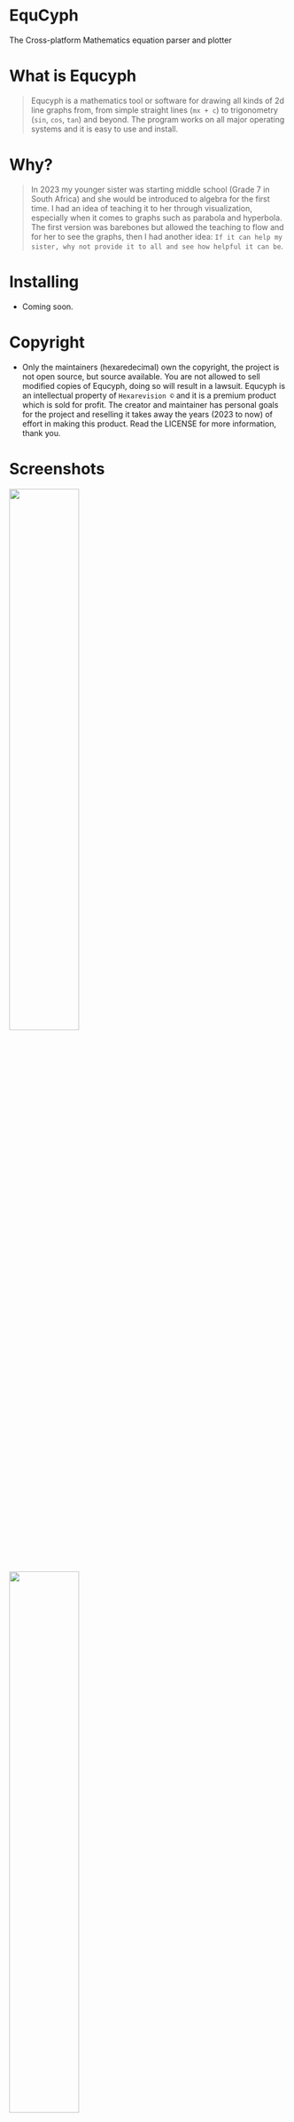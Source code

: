 # EquCyph
The Cross-platform Mathematics equation parser and plotter

# What is Equcyph
> Equcyph is a mathematics tool or software for drawing all kinds of 2d line graphs from, from simple straight lines (`mx + c`) to trigonometry (`sin`, `cos`, `tan`) and beyond. The program works on all major operating systems and it is easy to use and install.

# Why?
> In 2023 my younger sister was starting middle school (Grade 7 in South Africa) and she would be introduced to algebra for the first time. I had an idea of teaching it to her through visualization, especially when it comes to graphs such as parabola and hyperbola.
> The first version was barebones but allowed the teaching to flow and for her to see the graphs, then I had another idea: `If it can help my sister, why not provide it to all and see how helpful it can be`.

# Installing
- Coming soon.

# Copyright 
- Only the maintainers (hexaredecimal) own the copyright, the project is not open source, but source available. You are not allowed to sell modified copies of Equcyph, doing so will result in a lawsuit. Equcyph is an intellectual property of `Hexarevision ©` and it is a premium product which is sold for profit. The creator and maintainer has personal goals for the project and reselling it takes away the years (2023 to now) of effort in making this product. Read the LICENSE for more information, thank you.

# Screenshots

<img width="50%" src="https://github.com/hexaredecimal/EquCyph/blob/main/screenshots/Equcyph%20-%202024-10-09_08-32.png" />
<img width="50%" src="https://github.com/hexaredecimal/EquCyph/blob/main/screenshots/Equcyph%20-%202024-10-09_08-35.png" />
<img width="50%" src="https://github.com/hexaredecimal/EquCyph/blob/main/screenshots/Equcyph%20-%202024-10-09_08-35-2.png" />

